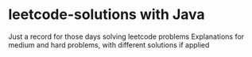 # leetcode-solutions with Java

Just a record for those days solving leetcode problems
Explanations for medium and hard problems, with different solutions if applied
